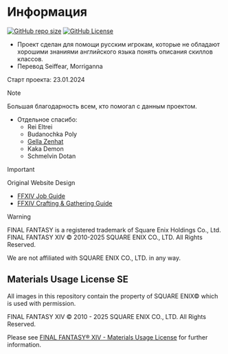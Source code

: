 # Информация
[![GitHub repo size](https://img.shields.io/github/repo-size/Murakumo-JP/FFXIVJobGuideRU?style=flat-square&label=Repo%20Size)]()
[![GitHub License](https://img.shields.io/github/license/Murakumo-JP/FFXIVJobGuideRU?style=flat-square&label=License)](LICENSE)

* Проект сделан для помощи русским игрокам, которые не обладают хорошими знаниями английского языка понять описания скиллов классов.
* Перевод Seiffear, Morriganna

Старт проекта: 23.01.2024 

> [!NOTE]
> Большая благодарность всем, кто помогал с данным проектом.
> * Отдельное спасибо:
>   - Rei Eltrei
>   - Budanochka Poly
>   - [Gella Zenhat](https://www.twitch.tv/gella_zenhat)
>   - Kaka Demon
>   - Schmelvin Dotan

> [!IMPORTANT]
>  Original Website Design
> - [FFXIV Job Guide](https://eu.finalfantasyxiv.com/jobguide/battle)
> - [FFXIV Crafting & Gathering Guide](https://eu.finalfantasyxiv.com/crafting_gathering_guide)

> [!WARNING]
> FINAL FANTASY is a registered trademark of Square Enix Holdings Co., Ltd. FINAL FANTASY XIV © 2010-2025 SQUARE ENIX CO., LTD. All Rights Reserved.
>
> We are not affiliated with SQUARE ENIX CO., LTD. in any way.

## Materials Usage License SE

All images in this repository contain the property of SQUARE ENIX© which is used with permission.

FINAL FANTASY XIV © 2010 - 2025 SQUARE ENIX CO., LTD. All Rights Reserved.

Please see [FINAL FANTASY® XIV - Materials Usage License](https://support.na.square-enix.com/rule.php?id=5382&tag=authc) for further information.

